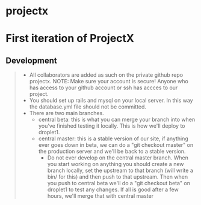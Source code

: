projectx
========

# First iteration of ProjectX

## Development
> * All collaborators are added as such on the private github repo projectx. NOTE: Make sure your account is secure! Anyone who has access to your github account or ssh has accces to our project. 
> * You should set up rails and mysql on your local server. In this way the database.yml file should not be committed.
> * There are two main branches. 
>   * central beta: this is what you can merge your branch into when you've finished testing it locally. This is how we'll deploy to droplet1. 
>   * central master: this is a stable version of our site, if anything ever goes down in beta, we can do a "git checkout master" on the production server and we'll be back to a stable version. 
>     * Do not ever develop on the central master branch. When you start working on anything you should create a new branch locally, set the upstream to that branch (will write a bin/ for this) and then push to that upstream. Then when you push to central beta we'll do a "git checkout beta" on droplet1 to test any changes. If all is good after a few hours, we'll merge that with central master 
  
